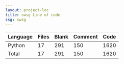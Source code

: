 ```yaml
---
layout: project-loc
title: swsg Line of code
ssg: swsg
---
```

<div class="table-responsive">
<table class="table">
<thead><tr>
<th>Language</th>
<th>Files</th>
<th>Blank</th>
<th>Comment</th>
<th>Code</th>
</tr></thead><tbody>
<tr><td>Python</td><td> 17</td><td> 291</td><td> 150</td><td> 1620</td></tr>
<tr><td>Total</td><td>17</td><td>291</td><td>150</td><td>1620</td></tr>
</tbody></table></div>
